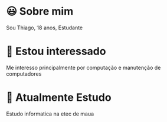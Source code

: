 
# 😃 Sobre mim
  Sou Thiago, 18 anos, Estudante
# 💯 Estou interessado
  Me interesso principalmente por computação e manutenção de computadores
# 🔨 Atualmente Estudo
  Estudo informatica na etec de maua

